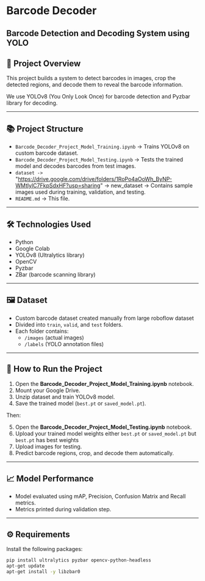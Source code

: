 # Barcode Decoder 

## Barcode Detection and Decoding System using YOLO 

## 📌 Project Overview

This project builds a system to detect barcodes in images, crop the detected regions, and decode them to reveal the barcode information.

We use YOLOv8 (You Only Look Once) for barcode detection and Pyzbar library for decoding.

---

## 📚 Project Structure

- `Barcode_Decoder_Project_Model_Training.ipynb` → Trains YOLOv8 on custom barcode dataset.
- `Barcode_Decoder_Project_Model_Testing.ipynb` → Tests the trained model and decodes barcodes from test images.
- `dataset ->` "https://drive.google.com/drive/folders/1RoPo4aOoWh_ByNP-WMtlylC7FkpSdxHF?usp=sharing" -> new_dataset → Contains sample images used during training, validation, and testing.
- `README.md` → This file.

---

## 🛠️ Technologies Used

- Python
- Google Colab
- YOLOv8 (Ultralytics library)
- OpenCV
- Pyzbar
- ZBar (barcode scanning library)

---

## 🖼️ Dataset

- Custom barcode dataset created manually from large roboflow dataset
- Divided into `train`, `valid`, and `test` folders.
- Each folder contains:
  - `/images` (actual images)
  - `/labels` (YOLO annotation files)

---

## 🚀 How to Run the Project

1. Open the **Barcode_Decoder_Project_Model_Training.ipynb** notebook.
2. Mount your Google Drive.
3. Unzip dataset and train YOLOv8 model.
4. Save the trained model (`best.pt` or `saved_model.pt`).

Then:

5. Open the **Barcode_Decoder_Project_Model_Testing.ipynb** notebook.
6. Upload your trained model weights either `best.pt` or `saved_model.pt` but `best.pt` has best weights 
7. Upload images for testing.
8. Predict barcode regions, crop, and decode them automatically.

---

## 📈 Model Performance

- Model evaluated using mAP, Precision, Confusion Matrix and Recall metrics.
- Metrics printed during validation step.

---

## ⚙️ Requirements

Install the following packages:

```bash
pip install ultralytics pyzbar opencv-python-headless
apt-get update
apt-get install -y libzbar0
